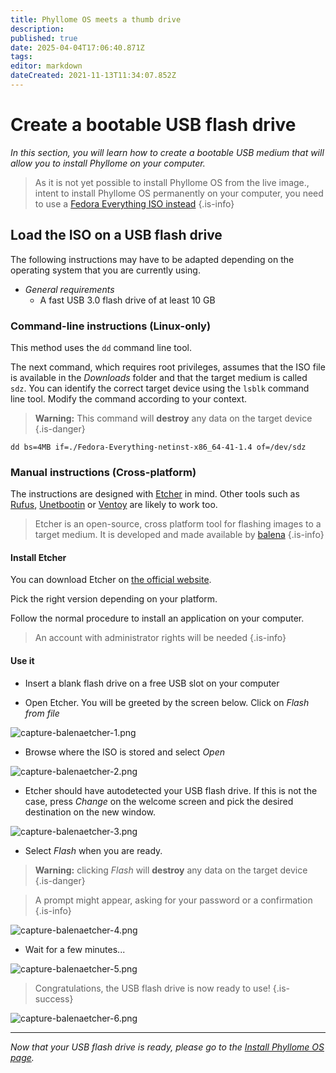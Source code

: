 ```yaml
---
title: Phyllome OS meets a thumb drive
description: 
published: true
date: 2025-04-04T17:06:40.871Z
tags: 
editor: markdown
dateCreated: 2021-11-13T11:34:07.852Z
---
```


# Create a bootable USB flash drive

*In this section, you will learn how to create a bootable USB medium that will allow you to install Phyllome on your computer.*

> As it is not yet possible to install Phyllome OS from the live image., intent to install Phyllome OS permanently on your computer, you need to use a [Fedora Everything ISO instead](https://fedoraproject.org/everything/download/)
{.is-info}

## Load the ISO on a USB flash drive 

The following instructions may have to be adapted depending on the operating system that you are currently using.

* *General requirements*
    * A fast USB 3.0 flash drive of at least 10 GB

### Command-line instructions (Linux-only)

This method uses the `dd` command line tool.

The next command, which requires root privileges, assumes that the ISO file is available in the *Downloads* folder and that the target medium is called `sdz`. You can identify the correct target device using the `lsblk` command line tool. Modify the command according to your context. 

> **Warning:** This command will **destroy** any data on the target device
{.is-danger}

```
dd bs=4MB if=./Fedora-Everything-netinst-x86_64-41-1.4 of=/dev/sdz
```

### Manual instructions (Cross-platform)

The instructions are designed with [Etcher](https://etcher.balena.io/) in mind. Other tools such as [Rufus](https://rufus.ie/en/), [Unetbootin](https://unetbootin.github.io/) or [Ventoy](https://www.ventoy.net/en/index.html) are likely to work too.  

> Etcher is an open-source, cross platform tool for flashing images to a target medium. It is developed and made available by [balena](https://www.balena.io/)
{.is-info}

#### Install Etcher

You can download Etcher on [the official website](https://www.balena.io/etcher/).

Pick the right version depending on your platform.

Follow the normal procedure to install an application on your computer.

> An account with administrator rights will be needed
{.is-info}

#### Use it

* Insert a blank flash drive on a free USB slot on your computer

* Open Etcher. You will be greeted by the screen below. Click on *Flash from file*

![capture-balenaetcher-1.png](/assets/balena-etcher/capture-balenaetcher-1.png)

* Browse where the ISO is stored and select *Open*

![capture-balenaetcher-2.png](/assets/balena-etcher/capture-balenaetcher-2.png)

* Etcher should have autodetected your USB flash drive. If this is not the case, press *Change* on the welcome screen and pick the desired destination on the new window.

![capture-balenaetcher-3.png](/assets/balena-etcher/capture-balenaetcher-3.png)

* Select *Flash* when you are ready.

> **Warning:** clicking *Flash* will **destroy** any data on the target device
{.is-danger}

> A prompt might appear, asking for your password or a confirmation
{.is-info}

![capture-balenaetcher-4.png](/assets/balena-etcher/capture-balenaetcher-4.png)

* Wait for a few minutes...

![capture-balenaetcher-5.png](/assets/balena-etcher/capture-balenaetcher-5.png)

> Congratulations, the USB flash drive is now ready to use!
{.is-success}

![capture-balenaetcher-6.png](/assets/balena-etcher/capture-balenaetcher-6.png)

---

*Now that your USB flash drive is ready, please go to the [Install Phyllome OS page](https://wiki.phyllo.me/deploy/install).*